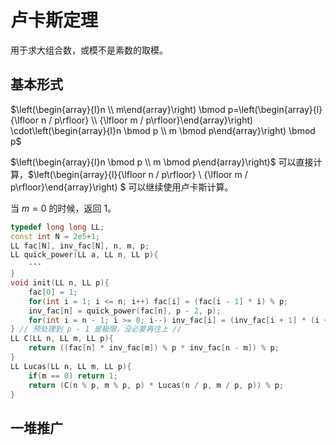 # 卢卡斯定理

用于求大组合数，或模不是素数的取模。

## 基本形式

$\left(\begin{array}{l}n \\ m\end{array}\right) \bmod p=\left(\begin{array}{l}{\lfloor n / p\rfloor} \\ {\lfloor m / p\rfloor}\end{array}\right) \cdot\left(\begin{array}{l}n \bmod p \\ m \bmod p\end{array}\right) \bmod p$

$\left(\begin{array}{l}n \bmod p \\ m \bmod p\end{array}\right)$ 可以直接计算，$\left(\begin{array}{l}{\lfloor n / p\rfloor} \\ {\lfloor m / p\rfloor}\end{array}\right) $ 可以继续使用卢卡斯计算。

当 $m = 0$ 的时候，返回 $1$。

```c++
typedef long long LL;
const int N = 2e5+1;
LL fac[N], inv_fac[N], n, m, p;
LL quick_power(LL a, LL n, LL p){
	···
}
void init(LL n, LL p){
	fac[0] = 1;
	for(int i = 1; i <= n; i++) fac[i] = (fac[i - 1] * i) % p;
    inv_fac[n] = quick_power(fac[n], p - 2, p);
    for(int i = n - 1; i >= 0; i--) inv_fac[i] = (inv_fac[i + 1] * (i + 1)) % p;
} // 预处理到 p - 1 是极限，没必要再往上 // 
LL C(LL n, LL m, LL p){
    return ((fac[n] * inv_fac[m]) % p * inv_fac[n - m]) % p;
}
LL Lucas(LL n, LL m, LL p){
	if(m == 0) return 1;
	return (C(n % p, m % p, p) * Lucas(n / p, m / p, p)) % p;
}
```

##  ​一堆推广

